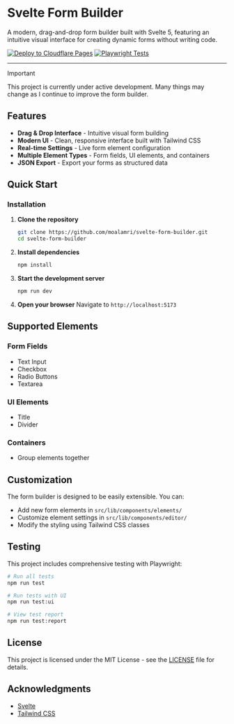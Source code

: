 # Svelte Form Builder

A modern, drag-and-drop form builder built with Svelte 5, featuring an intuitive visual interface for creating dynamic forms without writing code.

[![Deploy to Cloudflare Pages](https://github.com/moalamri/svelte-form-builder/actions/workflows/deploy.yml/badge.svg)](https://github.com/moalamri/svelte-form-builder/actions/workflows/deploy.yml)
[![Playwright Tests](https://github.com/moalamri/svelte-form-builder/actions/workflows/test.yml/badge.svg)](https://github.com/moalamri/svelte-form-builder/actions/workflows/test.yml)

---

> [!IMPORTANT]
> This project is currently under active development. Many things may change as I continue to improve the form builder.

## Features

- **Drag & Drop Interface** - Intuitive visual form building
- **Modern UI** - Clean, responsive interface built with Tailwind CSS
- **Real-time Settings** - Live form element configuration
- **Multiple Element Types** - Form fields, UI elements, and containers
- **JSON Export** - Export your forms as structured data

## Quick Start

### Installation

1. **Clone the repository**

   ```bash
   git clone https://github.com/moalamri/svelte-form-builder.git
   cd svelte-form-builder
   ```
2. **Install dependencies**

   ```bash
   npm install
   ```
3. **Start the development server**

   ```bash
   npm run dev
   ```
4. **Open your browser**
   Navigate to `http://localhost:5173`

## Supported Elements

### Form Fields

- Text Input
- Checkbox
- Radio Buttons
- Textarea

### UI Elements

- Title
- Divider

### Containers

- Group elements together

## Customization

The form builder is designed to be easily extensible. You can:

- Add new form elements in `src/lib/components/elements/`
- Customize element settings in `src/lib/components/editor/`
- Modify the styling using Tailwind CSS classes

## Testing

This project includes comprehensive testing with Playwright:

```bash
# Run all tests
npm run test

# Run tests with UI
npm run test:ui

# View test report
npm run test:report
```

## License

This project is licensed under the MIT License - see the [LICENSE](LICENSE) file for details.

## Acknowledgments

- [Svelte](https://svelte.dev/)
- [Tailwind CSS](https://tailwindcss.com/)

